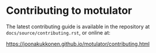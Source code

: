 Contributing to motulator
=========================

The latest contributing guide is available in the repository at
`docs/source/contributing.rst`, or online at:

https://joonakukkonen.github.io/motulator/contributing.html
